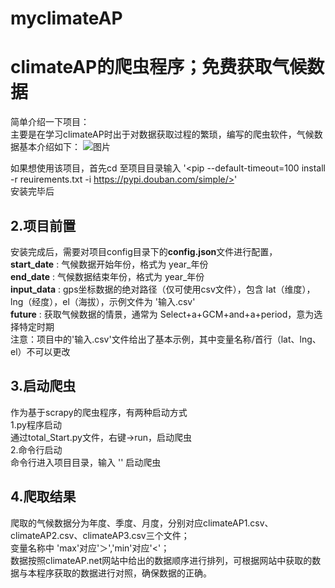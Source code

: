 # myclimateAP
climateAP的爬虫程序；免费获取气候数据 
====
简单介绍一下项目：  
  主要是在学习climateAP时出于对数据获取过程的繁琐，编写的爬虫软件，气候数据基本介绍如下：
  ![图片](https://user-images.githubusercontent.com/62497107/161384654-f6dc3524-8be3-4f5d-b631-083163b06317.png)

  
  
  
如果想使用该项目，首先cd 至项目目录输入 
  '<pip --default-timeout=100 install -r reuirements.txt -i https://pypi.douban.com/simple/>'  
安装完毕后  

2.项目前置
---
安装完成后，需要对项目config目录下的**config.json**文件进行配置，  
**start_date** : 气候数据开始年份，格式为 year_年份  
**end_date** : 气候数据结束年份，格式为 year_年份  
**input_data** : gps坐标数据的绝对路径（仅可使用csv文件），包含 lat（维度），lng（经度），el（海拔），示例文件为 '输入.csv'  
**future** : 获取气候数据的情景，通常为 Select+a+GCM+and+a+period，意为选择特定时期  
注意：项目中的'输入.csv'文件给出了基本示例，其中变量名称/首行（lat、lng、el）不可以更改  

3.启动爬虫
---
作为基于scrapy的爬虫程序，有两种启动方式  
1.py程序启动  
通过total_Start.py文件，右键->run，启动爬虫  
2.命令行启动  
命令行进入项目目录，输入 '<scrapy crawl mydomain>' 启动爬虫  
  
4.爬取结果
----
爬取的气候数据分为年度、季度、月度，分别对应climateAP1.csv、climateAP2.csv、climateAP3.csv三个文件；  
变量名称中 'max'对应'＞','min'对应'<'；  
数据按照climateAP.net网站中给出的数据顺序进行排列，可根据网站中获取的数据与本程序获取的数据进行对照，确保数据的正确。  
 
